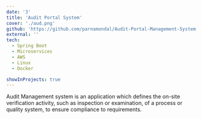 ```yaml
---
date: '3'
title: 'Audit Portal System'
cover: './aud.png'
github: 'https://github.com/parnamondal/Audit-Portal-Management-System'
external: ''
tech:
  - Spring Boot
  - Microservices
  - AWS
  - Linux
  - Docker

showInProjects: true
---
```


Audit Management system is an application which defines the on-site verification activity, such as inspection or examination, of a process or quality system, to ensure compliance to requirements.
